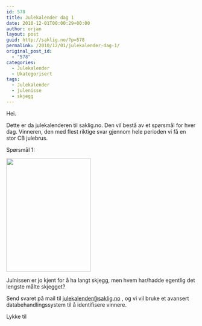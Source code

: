 ```yaml
---
id: 578
title: Julekalender dag 1
date: 2010-12-01T00:00:29+00:00
author: orjan
layout: post
guid: http://saklig.no/?p=578
permalink: /2010/12/01/julekalender-dag-1/
original_post_id:
  - "578"
categories:
  - Julekalender
  - Ukategorisert
tags:
  - Julekalender
  - julenisse
  - skjegg
---
```

Hei.

Dette er da julekalenderen til saklig.no. Den vil bestå av et spørsmål for hver dag. Vinneren, den med flest riktige svar gjennom hele perioden vi få en stor CB julebrus.

Spørsmål 1:
  
[<img class="aligncenter size-medium wp-image-579" title="Julenisse" src="http://46.101.118.241/wp-content/uploads/2010/12/julenisse.png?w=224&#038;h=300" alt="" width="224" height="300" srcset="http://46.101.118.241/wp-content/uploads/2010/12/julenisse.png 599w, http://46.101.118.241/wp-content/uploads/2010/12/julenisse-225x300.png 225w" sizes="(max-width: 224px) 100vw, 224px" />](http://46.101.118.241/wp-content/uploads/2010/12/julenisse.png)

Julnissen er jo kjent for å ha langt skjegg, men hvem har/hadde egentlig det lengste målte skjegget?

Send svaret på mail til julekalender@saklig.no , og vi vil bruke et avansert databehandlingssystem til å identifisere vinnere.

Lykke til